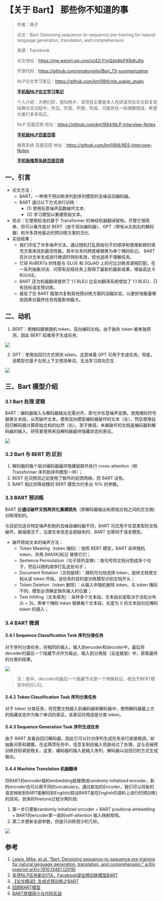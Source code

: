 # 【关于 Bart】 那些你不知道的事

> 作者：杨夕
> 
> 论文：Bart: Denoising sequence-to-sequence pre-training for natural language generation, translation, and comprehension
> 
> 来源：Facebook 
> 
> 论文地址：https://mp.weixin.qq.com/s/42rYlyjQsh4loFKRdhJlIg
> 
> 开源代码：https://github.com/renatoviolin/Bart_T5-summarization
> 
> NLP论文学习笔记：https://github.com/km1994/nlp_paper_study
> 
> **[手机版NLP论文学习笔记](https://mp.weixin.qq.com/s?__biz=MzAxMTU5Njg4NQ==&mid=100005719&idx=1&sn=14d34d70a7e7cbf9700f804cca5be2d0&chksm=1bbff26d2cc87b7b9d2ed12c8d280cd737e270cd82c8850f7ca2ee44ec8883873ff5e9904e7e&scene=18#wechat_redirect)**
> 
> 个人介绍：大佬们好，我叫杨夕，该项目主要是本人在研读顶会论文和复现经典论文过程中，所见、所思、所想、所闻，可能存在一些理解错误，希望大佬们多多指正。
> 
> NLP 百面百搭 地址：https://github.com/km1994/NLP-Interview-Notes
> 
> **[手机版NLP百面百搭](https://mp.weixin.qq.com/s?__biz=MzAxMTU5Njg4NQ==&mid=100005719&idx=3&sn=5d8e62993e5ecd4582703684c0d12e44&chksm=1bbff26d2cc87b7bf2504a8a4cafc60919d722b6e9acbcee81a626924d80f53a49301df9bd97&scene=18#wechat_redirect)**
> 
> 推荐系统 百面百搭 地址：https://github.com/km1994/RES-Interview-Notes
> 
> **[手机版推荐系统百面百搭](https://mp.weixin.qq.com/s/b_KBT6rUw09cLGRHV_EUtw)**

## 一、引言

- 论文方法：
  - BART，一种用于预训练序列到序列模型的去噪自动编码器。 
  - BART 通过以下方式进行训练：
    - (1) 使用任意噪声函数破坏文本;
    - (2) 学习模型以重建原始文本。
- 优点：它使用标准的基于 Transformer 的神经机器翻译架构，尽管它很简单，但可以看作是对 BERT（由于双向编码器）、GPT（带有从左到右的解码器）和许多其他最近的预训练方案的泛化.
- 实验结果：
  - 我们评估了许多噪声方法，通过随机打乱原始句子的顺序和使用新颖的填充方案来找到最佳性能，其中文本的跨度被替换为单个掩码标记。 BART 在针对文本生成进行微调时特别有效，但也适用于理解任务。
  - 它将 RoBERTa 的性能与 GLUE 和 SQuAD 上的可比训练资源相匹配，在一系列抽象对话、问答和总结任务上取得了最新的最新成果，增益高达 6 ROUGE。 
  - BART 还为机器翻译提供了 1.1 BLEU 比反向翻译系统增加了 1.1 BLEU，只有目标语言预训练。
  - 报告了在 BART 框架内复制其他预训练方案的消融实验，以更好地衡量哪些因素对最终任务性能影响最大。

## 二、动机

1. BERT：用掩码替换随机 token，双向编码文档。由于缺失 token 被单独预测，因此 BERT 较难用于生成任务;

![](img/微信截图_20211122170950.png)

2. GPT：使用自回归方式预测 token，这意味着 GPT 可用于生成任务。但是，该模型仅基于左侧上下文预测单词，无法学习双向交互

![](img/微信截图_20211122171023.png)

## 三、Bart 模型介绍

### 3.1 Bart 处理 逻辑

BART：编码器输入与解码器输出无需对齐，即允许任意噪声变换。使用掩码符号替换文本段，从而破坏文本。使用双向模型编码被破坏的文本（左），然后使用自回归解码器计算原始文档的似然（右）。至于微调，未被破坏的文档是编码器和解码器的输入，研究者使用来自解码器最终隐藏状态的表征。

![](img/微信截图_20211122172500.png)

### 3.2 Bart 与 BERT 的 区别

1. 解码器的每个层对编码器最终隐藏层额外执行 cross-attention（和 Transformer 序列到序列模型一样）；
2. BERT 在词预测之前使用了额外的前馈网络，而 BART 没有。
3. BART 相比同等规模的 BERT 模型大约多出 10% 的参数。

### 3.3 BART 预训练 

BART 是**通过破坏文档再优化重建损失**（即解码器输出和原始文档之间的交叉熵）训练得到的。

与目前仅适合特定噪声机制的去噪自编码器不同，BART 可应用于任意类型的文档破坏。极端情况下，当源文本信息全部缺失时，BART 也等同于语言模型。

- 破坏原始文本的噪声方法：
  - Token Masking（token 掩码）：按照 BERT 模型，BART 采样随机 token，并用 [MASK]标记 替换它们；
  - Sentence Permutation（句子排列变换）：按句号将文档分割成多个句子，然后以随机顺序打乱这些句子；
  - Document Rotation（文档旋转）：随机均匀地选择 token，旋转文档使文档从该 token 开始。该任务的目的是训练模型识别文档开头；
  - Token Deletion（token 删除）：从输入中随机删除 token。与 token 掩码不同，模型必须确定缺失输入的位置；
  - Text Infilling（文本填充）：采样多个文本段，文本段长度取决于泊松分布 (λ = 3)。用单个掩码 token 替换每个文本段。长度为 0 的文本段对应掩码 token 的插入；

### 3.4 BART 微调 

#### 3.4.1 Sequence Classification Task 序列分类任务

对于序列分类任务，将相同的输入，输入到encoder和decoder中，最后将decoder的最后一个隐藏节点作为输出，输入到分类层（全连接层）中，获取最终的分类的结果。

![](img/微信截图_20211122182304.png)

> 注：其中，decoder的最后一个隐藏节点是一个特殊标记，相当于BERT模型中的[CLS]。

#### 3.4.2 Token Classification Task 序列分类任务

对于 token 分类任务，将完整文档输入到编码器和解码器中，使用解码器最上方的隐藏状态作为每个单词的表征。该表征的用途是分类 token。

#### 3.4.3 Sequence Generation Task 序列生成任务

由于 BART 具备自回归解码器，因此它可以针对序列生成任务进行直接微调，如抽象问答和摘要。在这两项任务中，信息复制自输入但是经过了处理，这与去噪预训练目标紧密相关。这里，编码器的输入是输入序列，解码器以自回归的方式生成输出。

#### 3.4.4 Machine Translation 机器翻译

将BART的encoder端的embedding层替换成randomly initialized encoder，新的encoder也可以用不同的vocabulary。通过新加的Encoder，我们可以将新的语言映射到BART能解码到English(假设BART是在English的语料上进行的预训练)的空间。具体的finetune过程分两阶段:

1. 第一步只更新randomly initialized encoder + BART positional embedding + BART的encoder第一层的self-attention 输入映射矩阵。
2. 第二步更新全部参数，但是只训练很少的几轮。

![](img/微信截图_20211122183547.png)

## 参考

1. [Lewis, Mike, et al. "Bart: Denoising sequence-to-sequence pre-training for natural language generation, translation, and comprehension." arXiv preprint arXiv:1910.13461 (2019)](https://arxiv.org/abs/1910.13461)
2. [多项NLP任务新SOTA，Facebook提出预训练模型BART​](https://zhuanlan.zhihu.com/p/90173832)
3. [【论文精读】生成式预训练之BART](https://zhuanlan.zhihu.com/p/173858031)
4. [回顾BART模型](https://zhuanlan.zhihu.com/p/399169880)
5. [BART原理简介与代码实战](https://zhuanlan.zhihu.com/p/121788986)
